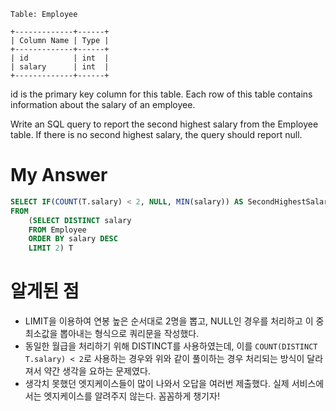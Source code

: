 ```
Table: Employee

+-------------+------+
| Column Name | Type |
+-------------+------+
| id          | int  |
| salary      | int  |
+-------------+------+
```
id is the primary key column for this table.
Each row of this table contains information about the salary of an employee. 

Write an SQL query to report the second highest salary from the Employee table. If there is no second highest salary, the query should report null.

# My Answer 
```sql
SELECT IF(COUNT(T.salary) < 2, NULL, MIN(salary)) AS SecondHighestSalary
FROM
    (SELECT DISTINCT salary
    FROM Employee
    ORDER BY salary DESC
    LIMIT 2) T
```
# 알게된 점 
- LIMIT을 이용하여 연봉 높은 순서대로 2명을 뽑고, NULL인 경우를 처리하고 이 중 최소값을 뽑아내는 형식으로 쿼리문을 작성했다. 
- 동일한 월급을 처리하기 위해 DISTINCT를 사용하였는데, 이를 `COUNT(DISTINCT T.salary) < 2`로 사용하는 경우와 위와 같이 풀이하는 경우 처리되는 방식이 달라져서 약간 생각을 요하는 문제였다. 
- 생각치 못했던 엣지케이스들이 많이 나와서 오답을 여러번 제출했다. 실제 서비스에서는 엣지케이스를 알려주지 않는다. 꼼꼼하게 챙기자!
